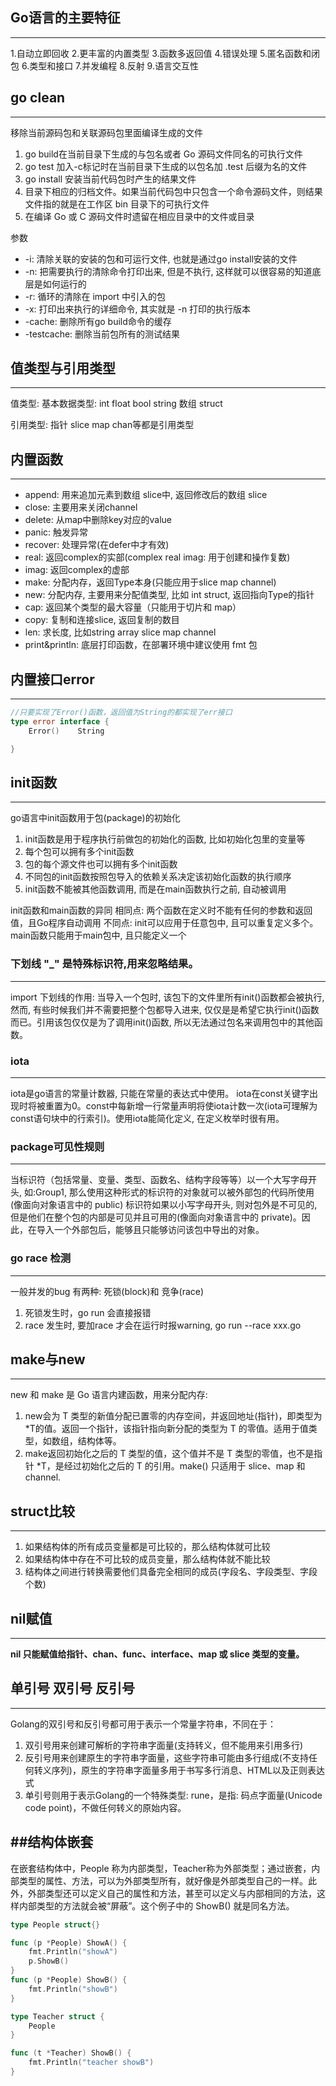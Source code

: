 ## Go语言的主要特征
---
1.自动立即回收
2.更丰富的内置类型
3.函数多返回值
4.错误处理
5.匿名函数和闭包
6.类型和接口
7.并发编程
8.反射
9.语言交互性

## go clean
---
移除当前源码包和关联源码包里面编译生成的文件
1. go build在当前目录下生成的与包名或者 Go 源码文件同名的可执行文件
2. go test 加入-c标记时在当前目录下生成的以包名加 .test 后缀为名的文件
3. go install 安装当前代码包时产生的结果文件
4. 目录下相应的归档文件。如果当前代码包中只包含一个命令源码文件，则结果文件指的就是在工作区 bin 目录下的可执行文件
5. 在编译 Go 或 C 源码文件时遗留在相应目录中的文件或目录

参数
+ -i: 清除关联的安装的包和可运行文件, 也就是通过go install安装的文件
+ -n: 把需要执行的清除命令打印出来, 但是不执行, 这样就可以很容易的知道底层是如何运行的
+ -r: 循环的清除在 import 中引入的包
+ -x: 打印出来执行的详细命令, 其实就是 -n 打印的执行版本
+ -cache: 删除所有go build命令的缓存
+ -testcache: 删除当前包所有的测试结果

## 值类型与引用类型
---
值类型:
基本数据类型: int float bool string 数组 struct

引用类型:
指针 slice map chan等都是引用类型


## 内置函数
---
+ append: 用来追加元素到数组 slice中, 返回修改后的数组 slice
+ close: 主要用来关闭channel
+ delete: 从map中删除key对应的value
+ panic: 触发异常
+ recover: 处理异常(在defer中才有效)
+ real: 返回complex的实部(complex real imag: 用于创建和操作复数)
+ imag: 返回complex的虚部
+ make: 分配内存，返回Type本身(只能应用于slice map channel)
+ new: 分配内存, 主要用来分配值类型, 比如 int struct, 返回指向Type的指针
+ cap: 返回某个类型的最大容量（只能用于切片和 map）
+ copy: 复制和连接slice, 返回复制的数目
+ len: 求长度, 比如string array slice map channel
+ print&println: 底层打印函数，在部署环境中建议使用 fmt 包
    
## 内置接口error
---
```go
//只要实现了Error()函数，返回值为String的都实现了err接口
type error interface {
    Error()    String

}
```
    
## init函数
---
go语言中init函数用于包(package)的初始化
1. init函数是用于程序执行前做包的初始化的函数, 比如初始化包里的变量等
2. 每个包可以拥有多个init函数
3. 包的每个源文件也可以拥有多个init函数
4. 不同包的init函数按照包导入的依赖关系决定该初始化函数的执行顺序
5. init函数不能被其他函数调用, 而是在main函数执行之前, 自动被调用

init函数和main函数的异同
相同点: 两个函数在定义时不能有任何的参数和返回值，且Go程序自动调用
不同点: init可以应用于任意包中, 且可以重复定义多个。main函数只能用于main包中, 且只能定义一个

### 下划线 "_" 是特殊标识符,用来忽略结果。
---
import 下划线的作用: 当导入一个包时, 该包下的文件里所有init()函数都会被执行, 然而, 有些时候我们并不需要把整个包都导入进来, 仅仅是是希望它执行init()函数而已。引用该包仅仅是为了调用init()函数, 所以无法通过包名来调用包中的其他函数。

### iota
---
iota是go语言的常量计数器, 只能在常量的表达式中使用。
iota在const关键字出现时将被重置为0。const中每新增一行常量声明将使iota计数一次(iota可理解为const语句块中的行索引)。使用iota能简化定义, 在定义枚举时很有用。

### package可见性规则
---
当标识符（包括常量、变量、类型、函数名、结构字段等等）以一个大写字母开头, 如:Group1, 那么使用这种形式的标识符的对象就可以被外部包的代码所使用(像面向对象语言中的 public) 标识符如果以小写字母开头, 则对包外是不可见的, 但是他们在整个包的内部是可见并且可用的(像面向对象语言中的 private)。因此，在导入一个外部包后，能够且只能够访问该包中导出的对象。

### go race 检测
---
一般并发的bug 有两种: 死锁(block)和 竞争(race)

1. 死锁发生时，go run 会直接报错
2. race 发生时, 要加race 才会在运行时报warning, go run --race xxx.go

## make与new
---
new 和 make 是 Go 语言内建函数，用来分配内存:
1. new会为 T 类型的新值分配已置零的内存空间，并返回地址(指针)，即类型为 *T的值。返回一个指针，该指针指向新分配的类型为 T 的零值。适用于值类型，如数组，结构体等。
2. make返回初始化之后的 T 类型的值，这个值并不是 T 类型的零值，也不是指针 *T，是经过初始化之后的 T 的引用。make() 只适用于 slice、map 和 channel.

## struct比较
---
1. 如果结构体的所有成员变量都是可比较的，那么结构体就可比较
2. 如果结构体中存在不可比较的成员变量，那么结构体就不能比较
3. 结构体之间进行转换需要他们具备完全相同的成员(字段名、字段类型、字段个数)

## nil赋值
---
**nil 只能赋值给指针、chan、func、interface、map 或 slice 类型的变量。**

## 单引号 双引号 反引号
---
Golang的双引号和反引号都可用于表示一个常量字符串，不同在于：

1. 双引号用来创建可解析的字符串字面量(支持转义，但不能用来引用多行)
2. 反引号用来创建原生的字符串字面量，这些字符串可能由多行组成(不支持任何转义序列)，原生的字符串字面量多用于书写多行消息、HTML以及正则表达式
3. 单引号则用于表示Golang的一个特殊类型: rune，是指: 码点字面量(Unicode code point)，不做任何转义的原始内容。

##结构体嵌套
---
在嵌套结构体中，People 称为内部类型，Teacher称为外部类型；通过嵌套，内部类型的属性、方法，可以为外部类型所有，就好像是外部类型自己的一样。此外，外部类型还可以定义自己的属性和方法，甚至可以定义与内部相同的方法，这样内部类型的方法就会被“屏蔽”。这个例子中的 ShowB() 就是同名方法。
```go
type People struct{}

func (p *People) ShowA() {
    fmt.Println("showA")
    p.ShowB()
}
func (p *People) ShowB() {
    fmt.Println("showB")
}

type Teacher struct {
    People
}

func (t *Teacher) ShowB() {
    fmt.Println("teacher showB")
}
```